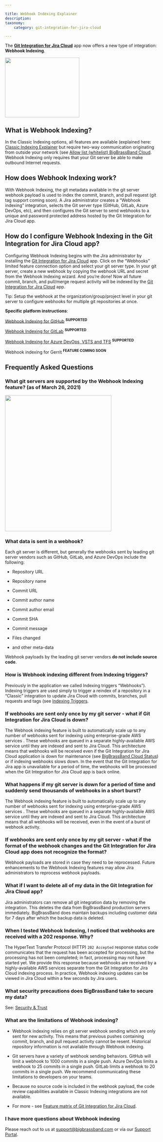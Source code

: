 ```yaml
---

title: Webhook Indexing Explainer
description:
taxonomy:
    category: git-integration-for-jira-cloud

---
```

The [**Git Integration for Jira Cloud**](https://marketplace.atlassian.com/4984) app now offers a new type of integration: **Webhook Indexing**.

<img src='https://api.media.atlassian.com/file/42a66639-f2be-4342-b825-877ebcaded9f/binary?token=eyJhbGciOiJIUzI1NiJ9.eyJpc3MiOiI0YTVjYjQ0OC0zMzNlLTQ5ZTctOGJkZC1lZGY3NThjZGI3MjYiLCJhY2Nlc3MiOnsidXJuOmZpbGVzdG9yZTpmaWxlOjQyYTY2NjM5LWYyYmUtNDM0Mi1iODI1LTg3N2ViY2FkZWQ5ZiI6WyJyZWFkIl19LCJleHAiOjE2NTc0NjUwMDMsIm5iZiI6MTY1NzM4MjA4M30.Ozh-t4j2MD5iKIIAcU1DA59HRaADMgID0DULSiLHOgE&client=4a5cb448-333e-49e7-8bdd-edf758cdb726&name=CleanShot2021-03-26%20at%2021.37.36%402x-20210327-013823.png' width=244 height=196 class='center img-responsive img-bordered' />

<br>

## What is Webhook Indexing?

In the Classic Indexing options, all features are available (explained here: [Classic Indexing Explainer](/git-integration-for-jira-cloud/classic-indexing-explainer-gij-cloud) but require two-way communication originating from outside your network (see [Allow list (whitelist) BigBrassBand Cloud](/git-integration-for-jira-cloud/allow-list-whitelist-bigbrassband-cloud-gij-cloud). Webhook Indexing only requires that your Git server be able to make outbound Internet requests.

## How does Webhook Indexing work?

With Webhook Indexing, the git metadata available in the git server webhook payload is used to index the commit, branch, and pull request (git tag support coming soon). A Jira administrator creates a “Webhook indexing” integration, selects the Git server type (GitHub, GitLab, Azure DevOps, etc), and then configures the Git server to send webhooks to a unique and password protected address hosted by the Git Integration for Jira Cloud app.

## How do I configure Webhook Indexing in the Git Integration for Jira Cloud app?

Configuring Webhook Indexing begins with the Jira administrator by installing the [Git Integration for Jira Cloud](https://marketplace.atlassian.com/apps/4984/git-integration-for-jira?hosting=cloud&tab=overview) app. Click on the “Webhooks” limited feature connection option and select your git server type. In your git server, create a new webhook by copying the webhook URL and secret from the Webhook Indexing wizard. And you’re done! Now all future commit, branch, and pull/merge request activity will be indexed by the [Git Integration for Jira Cloud](https://marketplace.atlassian.com/apps/4984/git-integration-for-jira?hosting=cloud&tab=overview) app.

Tip: Setup the webhook at the organization/group/project level in your git server to configure webhooks for multiple git repositories at once.

**Specific platform instructions**:

[Webhook Indexing for GitHub](/git-integration-for-jira-cloud/github-webhook-indexing-integration-gij-cloud) <sup><b>SUPPORTED</b></sup>

[Webhook Indexing for GitLab](/git-integration-for-jira-cloud/gitlab-webhook-indexing-integration-gij-cloud) <sup><b>SUPPORTED</b></sup>

[Webhook Indexing for Azure DevOps, VSTS and TFS](/git-integration-for-jira-cloud/microsoft-webhook-indexing-integration-gij-cloud) <sup><b>SUPPORTED</b></sup>

Webhook indexing for Gerrit <sup><b>FEATURE COMING SOON</b></sup>

## Frequently Asked Questions

### What git servers are supported by the Webhook Indexing feature? (as of March 26, 2021)

<img src='https://api.media.atlassian.com/file/c6cd71a4-070f-44a7-8d9d-5bab066e705d/binary?token=eyJhbGciOiJIUzI1NiJ9.eyJpc3MiOiI0YTVjYjQ0OC0zMzNlLTQ5ZTctOGJkZC1lZGY3NThjZGI3MjYiLCJhY2Nlc3MiOnsidXJuOmZpbGVzdG9yZTpmaWxlOmM2Y2Q3MWE0LTA3MGYtNDRhNy04ZDlkLTViYWIwNjZlNzA1ZCI6WyJyZWFkIl19LCJleHAiOjE2NTc0NjQ3MjYsIm5iZiI6MTY1NzM4MTgwNn0.dLq7io10JsSRe6BOcUp03V9BlEqve3ZlutFp2MPaCIs&client=4a5cb448-333e-49e7-8bdd-edf758cdb726&name=CleanShot2021-03-26%20at%2021.32.32%402x-20210327-013237.png&max-age=2940' width=349 height=446 class='center img-responsive img-bordered' />

<br>

### What data is sent in a webhook?

Each git server is different, but generally the webhooks sent by leading git server vendors such as GitHub, GitLab, and Azure DevOps include the following:

*   Repository URL

*   Repository name

*   Commit URL

*   Commit author name

*   Commit author email

*   Commit SHA

*   Commit message

*   Files changed

*   and other meta-data


Webhook payloads by the leading git server vendors **do not include source code**.

### How is Webhook indexing different from Indexing triggers?

Previously in the application we called Indexing triggers “Webhooks”). Indexing triggers are used simply to trigger a reindex of a repository in a “Classic” integration to update Jira Cloud with commits, branches, pull requests and tags (see [Indexing Triggers](/git-integration-for-jira-cloud/indexing-triggers-gij-cloud).

### If webhooks are sent only once by my git server - what if Git Integration for Jira Cloud is down?

The Webhook indexing feature is built to automatically scale up to any number of webhooks sent for indexing using enterprise-grade AWS services . These webhooks are queued in a separate highly-available AWS service until they are indexed and sent to Jira Cloud. This architecture means that webhooks will be received even if the Git Integration for Jira Cloud application is down for maintenance (see [BigBrassBand Cloud Status](https://status.bigbrassband.com)) or if indexing webhooks slows down. In the event that the Git Integration for Jira app is unavailable for a period of time, the webhooks will be processed when the Git Integration for Jira Cloud app is back online.

### What happens if my git server is down for a period of time and suddenly send thousands of webhooks in a short burst?

The Webhook indexing feature is built to automatically scale up to any number of webhooks sent for indexing using enterprise-grade AWS services . These webhooks are queued in a separate highly-available AWS service until they are indexed and sent to Jira Cloud. This architecture means that all webhooks will be received, even in the event of a burst of webhook activity.

### If webhooks are sent only once by my git server - what if the format of the webhook changes and the Git Integration for Jira Cloud app does not recognize the format?

Webhook payloads are stored in case they need to be reprocessed. Future enhancements to the Webhook Indexing features may allow Jira administrators to reprocess webhook payloads.

### What if I want to delete all of my data in the Git Integration for Jira Cloud app?

Jira administrators can remove all git integration data by removing the integration. This deletes the data from BigBrassBand production servers immediately. BigBrassBand does maintain backups including customer data for 7 days after which the backup data is deleted.

### When I tested Webhook Indexing, I noticed that webhooks are received with a 202 response. Why?

The HyperText Transfer Protocol (HTTP) `202 Accepted` response status code communicates that the request has been accepted for processing, but the processing has not been completed; in fact, processing may not have started yet. We provide this response because webhooks are received by a highly-available AWS services separate from the Git Integration for Jira Cloud indexing process. In practice, Webhook indexing updates can be viewed in Jira Cloud within a few seconds by Jira users.

### What security precautions does BigBrassBand take to secure my data?

See: [Security & Trust](https://bigbrassband.com/security-and-trust.html)

### What are the limitations of Webhook indexing?

*   Webhook indexing relies on git server webhook sending which are only sent for new activity. This means that previous pushes containing commit, branch, and pull request activity cannot be resent. Historical repository information is not available through Webhook indexing.

*   Git servers have a variety of webhook sending behaviors. GitHub will limit a webhook to 1000 commits in a single push. Azure DevOps limits a webhook to 25 commits in a single push. GitLab limits a webhook to 20 commits in a single push. We recommend communicating these limitations to developers on your teams.

*   Because no source code is included in the webhook payload, the code review capabilities available in Classic Indexing integrations are not available.

*   For more - see [Feature matrix of Git Integration for Jira Cloud](/git-integration-for-jira-cloud/feature-matrix-of-git-integration-for-jira-cloud-gij-cloud).


### I have more questions about Webhook indexing

Please reach out to us at [support@bigbrassband.com](mailto:support@bigbrassband.com) or via our [Support Portal](https://bigbrassband.atlassian.net/servicedesk/customer/portals).

